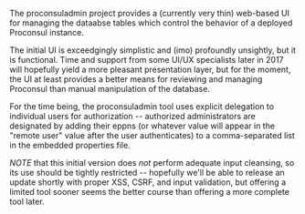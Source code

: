 The proconsuladmin project provides a (currently very thin) web-based UI for managing the dataabse tables which control the behavior of a deployed Proconsul instance.  

The initial UI is exceedgingly simplistic and (imo) profoundly unsightly, but it is functional.  Time and support from some UI/UX specialists later in 2017 will hopefully yield a more pleasant presentation layer, but for the moment, the UI at least provides a better means for reviewing and managing Proconsul than manual manipulation of the database.

For the time being, the proconsuladmin tool uses explicit delegation to individual users for authorization -- authorized administrators are designated by adding their eppns (or whatever value will appear in the "remote user" value after the user authenticates) to a comma-separated list in the embedded properties file.

*NOTE* that this initial version does *not* perform adequate input cleansing, so its use should be tightly restricted -- hopefully we'll be able to release an update shortly with proper XSS, CSRF, and input validation, but offering a limited tool sooner seems the better course than offering a more complete tool later.
